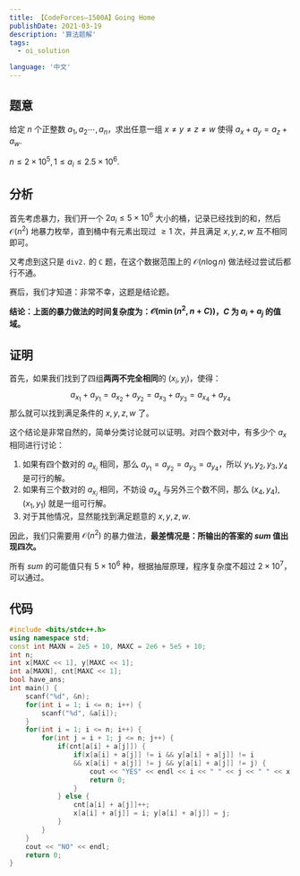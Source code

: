 ```yaml
---
title: 【CodeForces–1500A】Going Home
publishDate: 2021-03-19
description: '算法题解'
tags:
  - oi_solution

language: '中文'
---
```



## 题意

给定 $n$ 个正整数 $a_1, a_2\cdots, a_n$，求出任意一组 $x\neq y\neq z\neq w$ 使得 $a_x+a_y=a_z+a_w$.

$n\leq 2\times 10^5, 1\leq a_i\leq 2.5\times 10^6$.

## 分析

首先考虑暴力，我们开一个 $2a_i\leq 5\times 10^6$ 大小的桶，记录已经找到的和，然后 $\mathcal{O}(n^2)$ 地暴力枚举，直到桶中有元素出现过 $\geq1$ 次，并且满足 $x, y, z, w$ 互不相同即可。

又考虑到这只是 `div2.` 的 `C` 题，在这个数据范围上的 $\mathcal{O}(n\log n)$ 做法经过尝试后都行不通。

赛后，我们才知道：非常不幸，这题是结论题。

**结论：上面的暴力做法的时间复杂度为：$\mathcal{O}(\min(n^2, n+C))$，$C$ 为 $a_i+a_j$ 的值域。**

## 证明

首先，如果我们找到了四组**两两不完全相同**的 $(x_i, y_i)$，使得：
$$
a_{x_1}+a_{y_1}=a_{x_2}+a_{y_2}=a_{x_3}+a_{y_3}=a_{x_4}+a_{y_4}
$$
那么就可以找到满足条件的 $x,y, z, w$ 了。

这个结论是非常自然的，简单分类讨论就可以证明。对四个数对中，有多少个 $a_x$ 相同进行讨论：

1. 如果有四个数对的 $a_{x_i}$ 相同，那么 $a_{y_1}=a_{y_2}=a_{y_3}=a_{y_4}$，所以 $y_1, y_2, y_3, y_4$ 是可行的解。
2. 如果有三个数对的 $a_{x_i}$ 相同，不妨设 $a_{x_4}$ 与另外三个数不同，那么 $(x_4, y_4), (x_1, y_1)$ 就是一组可行解。
3. 对于其他情况，显然能找到满足题意的 $x, y, z, w$.

因此，我们只需要用 $\mathcal{O}(n^2)$ 的暴力做法，**最差情况是：所输出的答案的 $sum$ 值出现四次。**

所有 $sum$ 的可能值只有 $5\times 10^6$ 种，根据抽屉原理，程序复杂度不超过 $2\times 10^7$，可以通过。

## 代码

```cpp
#include <bits/stdc++.h>
using namespace std;
const int MAXN = 2e5 + 10, MAXC = 2e6 + 5e5 + 10;
int n;
int x[MAXC << 1], y[MAXC << 1];
int a[MAXN], cnt[MAXC << 1];
bool have_ans;
int main() {
	scanf("%d", &n);
	for(int i = 1; i <= n; i++) {
		scanf("%d", &a[i]);
	}
	for(int i = 1; i <= n; i++) {
		for(int j = i + 1; j <= n; j++) {
			if(cnt[a[i] + a[j]]) {
				if(x[a[i] + a[j]] != i && y[a[i] + a[j]] != i 
                && x[a[i] + a[j]] != j && y[a[i] + a[j]] != j) {
					cout << "YES" << endl << i << " " << j << " " << x[a[i] + a[j]] << " " << y[a[i] + a[j]] << endl;
					return 0;
				}
			} else {
				cnt[a[i] + a[j]]++;
				x[a[i] + a[j]] = i; y[a[i] + a[j]] = j;
			}
		}
	}
	cout << "NO" << endl;
	return 0;
}
```